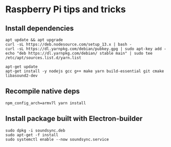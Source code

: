 # Raspberry Pi tips and tricks

## Install dependencies

```
apt update && apt upgrade
curl -sL https://deb.nodesource.com/setup_13.x | bash -
curl -sL https://dl.yarnpkg.com/debian/pubkey.gpg | sudo apt-key add -
echo "deb https://dl.yarnpkg.com/debian/ stable main" | sudo tee /etc/apt/sources.list.d/yarn.list

apt-get update
apt-get install -y nodejs gcc g++ make yarn build-essential git cmake libasound2-dev
```

## Recompile native deps

```
npm_config_arch=armv7l yarn install
```

## Install package built with Electron-builder

```
sudo dpkg -i soundsync.deb
sudo apt-get -f install
sudo systemctl enable --now soundsync.service
```
